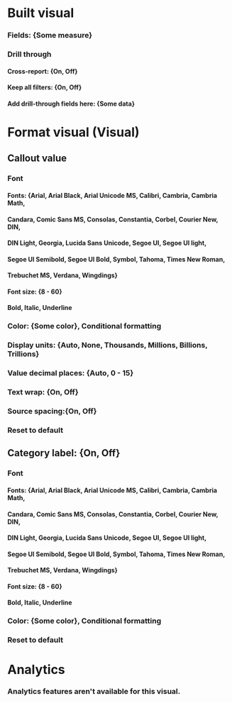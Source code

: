 # Built visual

### Fields: {Some measure}


### Drill through

#### Cross-report: {On, Off}

#### Keep all filters: {On, Off}

#### Add drill-through fields here: {Some data}





# Format visual (Visual)

## Callout value

### Font

#### Fonts: {Arial, Arial Black, Arial Unicode MS, Calibri, Cambria, Cambria Math, 
#### Candara, Comic Sans MS, Consolas, Constantia, Corbel, Courier New, DIN, 
#### DIN Light, Georgia, Lucida Sans Unicode, Segoe UI, Segoe UI light, 
#### Segoe UI Semibold, Segoe UI Bold, Symbol, Tahoma, Times New Roman,
#### Trebuchet MS, Verdana, Wingdings} 

#### Font size: {8 - 60}

#### Bold, Italic, Underline


### Color: {Some color}, Conditional formatting


### Display units: {Auto, None, Thousands, Millions, Billions, Trillions}


### Value decimal places: {Auto, 0 - 15}


### Text wrap: {On, Off}


### Source spacing:{On, Off}


### Reset to default



## Category label: {On, Off}

### Font

#### Fonts: {Arial, Arial Black, Arial Unicode MS, Calibri, Cambria, Cambria Math, 
#### Candara, Comic Sans MS, Consolas, Constantia, Corbel, Courier New, DIN, 
#### DIN Light, Georgia, Lucida Sans Unicode, Segoe UI, Segoe UI light, 
#### Segoe UI Semibold, Segoe UI Bold, Symbol, Tahoma, Times New Roman,
#### Trebuchet MS, Verdana, Wingdings} 

#### Font size: {8 - 60}

#### Bold, Italic, Underline


### Color: {Some color}, Conditional formatting


### Reset to default





# Analytics

### Analytics features aren't available for this visual.